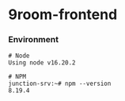 # 9room-frontend

### Environment

```
# Node
Using node v16.20.2

# NPM
junction-srv:~# npm --version
8.19.4
```
